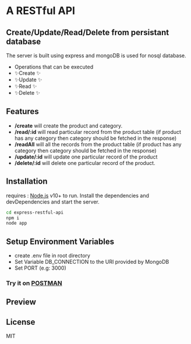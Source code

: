 # A RESTful API 
## Create/Update/Read/Delete from persistant database


The server is built using express and mongoDB is used for nosql database.

- Operations that can be executed
- ✨Create ✨
- ✨Update ✨
- ✨Read ✨
- ✨Delete ✨

## Features

- **/create** will create the product and category.
- **/read/:id** will read particular record from the product table (if product has any category then category should be fetched in the response)
- **/readAll** will all the records from the product table (if product has any category then category should be fetched in the response)
- **/update/:id** will update one particular record of the product
- **/delete/:id** will delete one particular record of the product.



## Installation

 requires :
 [Node.js](https://nodejs.org/) v10+ to run.
Install the dependencies and devDependencies and start the server.

```sh
cd express-restful-api
npm i
node app
```

## Setup Environment Variables
- create .env file in root directory
- Set Variable DB_CONNECTION to the URI provided by MongoDB
- Set PORT (e.g: 3000)

### Try it on [POSTMAN](https://www.postman.com/) 

## Preview


## License
MIT